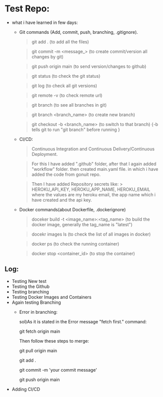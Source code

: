 # Test Repo: 

- what i have learned in few days:
    - Git commands (Add, commit, push, branching, .gitignore).
        > git add . (to add all the files)

        > git commit -m <message_> (to create commit/version all changes by git)

        > git push origin main (to send version/changes to github)

        > git status (to check the git status)

        > git log (to check all git versions)

        > git remote -v (to check remote url)

        > git branch (to see all branches in git)

        > git branch <branch_name> (to create new branch)

        > git checkout -b <branch_name> (to switch to that branch) {-b tells git to run "git branch" before running }

    - CI/CD: 
        > Continuous Integration and Continuous Delivery/Continuous Deployment.
        
        > For this I have added ".github" folder, after that I again added "workflow" folder. then created main.yaml file. in which i have added the code from gonuit repo. 

        > Then I have added Repository secrets like:
            > HEROKU_API_KEY, HEROKU_APP_NAME, HEROKU_EMAIL where the values are my heroku email, the app name which i have created and the api key.

    - Docker commands(about Dockerfile, .dockerignore)
        > doceker build -t <image_name>:<tag_name> (to build the docker image, generally the tag_name is "latest")

        > docekr images ls (to check the list of all images in docker)

        > docker ps (to check the running container)

        > docker stop <container_id> (to stop the container)


## Log:
 - Testing New test
 - Testing the Github
 - Testing branching 
 - Testing Docker Images and Containers 
 - Again testing Branching
    - Error in branching:

        sol)As it is stated in the Error message "fetch first." command:
    
        git fetch origin main
    
        Then follow these steps to merge:
    
        git pull origin main
    
        git add .
    
        git commit -m 'your commit message'
        
        git push origin main
 - Adding CI/CD
